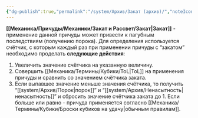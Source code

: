 ```yaml
---
{"dg-publish":true,"permalink":"/system/Архив/Закат (архив)/","noteIcon":"","created":"2025-07-30T10:44:52.945+03:00","updated":"2025-07-29T23:53:15.431+03:00"}
---
```


**[[Механика/Причуды/Механики/Закат и Рассвет/Закат\|Закат]]** - применение данной причуды может привести к пагубным последствиям (получению порока). Для определения используется счётчик, с которым каждый раз при применении причуды с “закатом” необходимо проделать **следующие действия**:
1. Увеличить значение счётчика на указанную величину.
2.  Совершить [[Механика/Термины/Кубики/ToL\|ToL]] на применения причуды и сравнить со значением счётчика заката.
3. Если выпавшее значение меньше значения счётчика, то получить “[[system/Архив/Порок\|порок]]” и “[[system/Архив/Ненасытность\|ненасытность]]” и сбросить значение счётчика заката до 1. Если больше или равно - причуда применяется согласно [[Механика/Термины/Кубики/Броски кубиков на удачу\|обычным правилам]]. 